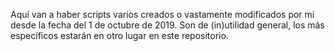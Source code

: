 Aquí van a haber scripts varios creados o vastamente modificados por mí desde la fecha del 1 de octubre de 2019. Son de (in)utilidad general, los más específicos estarán en otro lugar en este repositorio.
